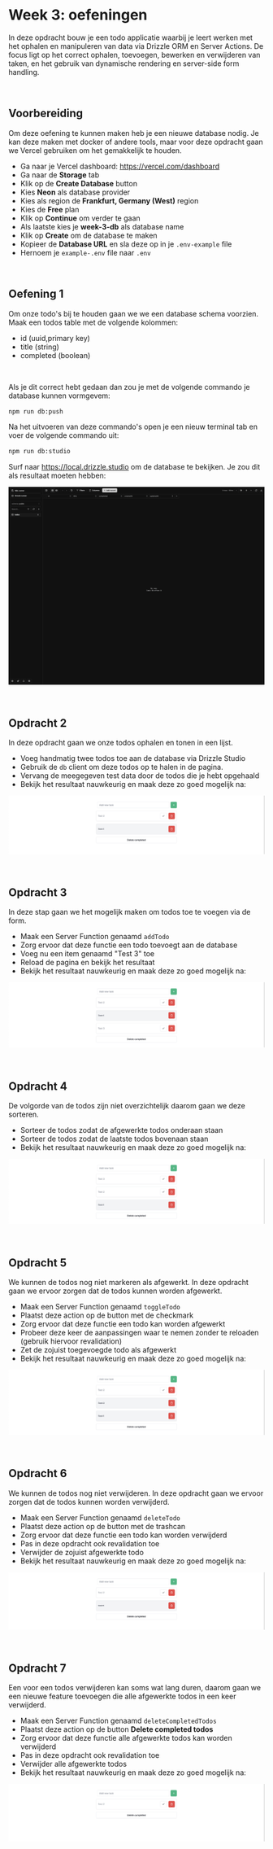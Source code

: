 # Week 3: oefeningen

In deze opdracht bouw je een todo applicatie waarbij je leert werken met het ophalen en manipuleren van data via Drizzle ORM en Server Actions. De focus ligt op het correct ophalen, toevoegen, bewerken en verwijderen van taken, en het gebruik van dynamische rendering en server-side form handling.

&nbsp;
&nbsp;
&nbsp;

## Voorbereiding

Om deze oefening te kunnen maken heb je een nieuwe database nodig. Je kan deze maken met docker of andere tools, maar voor deze opdracht gaan we Vercel gebruiken om het gemakkelijk te houden.

- Ga naar je Vercel dashboard: https://vercel.com/dashboard
- Ga naar de **Storage** tab
- Klik op de **Create Database** button
- Kies **Neon** als database provider
- Kies als region de **Frankfurt, Germany (West)** region
- Kies de **Free** plan
- Klik op **Continue** om verder te gaan
- Als laatste kies je **week-3-db** als database name
- Klik op **Create** om de database te maken
- Kopieer de **Database URL** en sla deze op in je `.env-example` file
- Hernoem je `example-.env` file naar `.env`

&nbsp;
&nbsp;
&nbsp;

## Oefening 1

Om onze todo's bij te houden gaan we we een database schema voorzien. Maak een todos table met de volgende kolommen:

- id (uuid,primary key)
- title (string)
- completed (boolean)

&nbsp;

Als je dit correct hebt gedaan dan zou je met de volgende commando je database kunnen vormgevem:

```bash
npm run db:push
```

Na het uitvoeren van deze commando's open je een nieuw terminal tab en voer de volgende commando uit:

```bash
npm run db:studio
```

Surf naar https://local.drizzle.studio om de database te bekijken. Je zou dit als resultaat moeten hebben:

![](./assets/todos/resultaat-1.png)

&nbsp;
&nbsp;
&nbsp;

## Opdracht 2

In deze opdracht gaan we onze todos ophalen en tonen in een lijst.

- Voeg handmatig twee todos toe aan de database via Drizzle Studio
- Gebruik de `db` client om deze todos op te halen in de pagina.
- Vervang de meegegeven test data door de todos die je hebt opgehaald
- Bekijk het resultaat nauwkeurig en maak deze zo goed mogelijk na:

![](./assets/todos/resultaat-2.png)

&nbsp;
&nbsp;
&nbsp;

## Opdracht 3

In deze stap gaan we het mogelijk maken om todos toe te voegen via de form.

- Maak een Server Function genaamd `addTodo`
- Zorg ervoor dat deze functie een todo toevoegt aan de database
- Voeg nu een item genaamd "Test 3" toe
- Reload de pagina en bekijk het resultaat
- Bekijk het resultaat nauwkeurig en maak deze zo goed mogelijk na:

![](./assets/todos/resultaat-3.png)

&nbsp;
&nbsp;
&nbsp;

## Opdracht 4

De volgorde van de todos zijn niet overzichtelijk daarom gaan we deze sorteren.

- Sorteer de todos zodat de afgewerkte todos onderaan staan
- Sorteer de todos zodat de laatste todos bovenaan staan
- Bekijk het resultaat nauwkeurig en maak deze zo goed mogelijk na:

![](./assets/todos/resultaat-4.png)

&nbsp;
&nbsp;
&nbsp;

## Opdracht 5

We kunnen de todos nog niet markeren als afgewerkt. In deze opdracht gaan we ervoor zorgen dat de todos kunnen worden afgewerkt.

- Maak een Server Function genaamd `toggleTodo`
- Plaatst deze action op de button met de checkmark
- Zorg ervoor dat deze functie een todo kan worden afgewerkt
- Probeer deze keer de aanpassingen waar te nemen zonder te reloaden (gebruik hiervoor revalidation)
- Zet de zojuist toegevoegde todo als afgewerkt
- Bekijk het resultaat nauwkeurig en maak deze zo goed mogelijk na:

![](./assets/todos/resultaat-5.png)

&nbsp;
&nbsp;
&nbsp;

## Opdracht 6

We kunnen de todos nog niet verwijderen. In deze opdracht gaan we ervoor zorgen dat de todos kunnen worden verwijderd.

- Maak een Server Function genaamd `deleteTodo`
- Plaatst deze action op de button met de trashcan
- Zorg ervoor dat deze functie een todo kan worden verwijderd
- Pas in deze opdracht ook revalidation toe
- Verwijder de zojuist afgewerkte todo
- Bekijk het resultaat nauwkeurig en maak deze zo goed mogelijk na:

![](./assets/todos/resultaat-6.png)

&nbsp;
&nbsp;
&nbsp;

## Opdracht 7

Een voor een todos verwijderen kan soms wat lang duren, daarom gaan we een nieuwe feature toevoegen die alle afgewerkte todos in een keer verwijderd.

- Maak een Server Function genaamd `deleteCompletedTodos`
- Plaatst deze action op de button **Delete completed todos**
- Zorg ervoor dat deze functie alle afgewerkte todos kan worden verwijderd
- Pas in deze opdracht ook revalidation toe
- Verwijder alle afgewerkte todos
- Bekijk het resultaat nauwkeurig en maak deze zo goed mogelijk na:

![](./assets/todos/resultaat-7.png)
